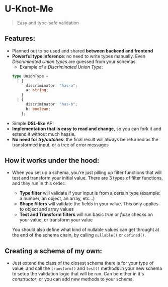 # U-Knot-Me

> Easy and type-safe validation

## Features:

- Planned out to be used and shared **between backend and frontend**
- **Powerful type inference**: no need to write types manually. Even _Discriminated Union types_ are guessed from your schemas.
  - Example of a _Discriminated Union Type_:
  ```typescript
  type UnionType =
    | {
        discriminator: "has-a";
        a: string;
      }
    | {
        discriminator: "has-b";
        b: boolean;
      };
  ```
- Simple **DSL-like** API
- **Implementation that is easy to read and change**, so you can fork it and extend it without much hassle.
- **No need for _try/catches_**: the final result will always be returned as the transformed input, or a tree of error messages

## How it works under the hood:

- When you set up a schema, you're just pilling up filter functions that will test and transform your initial value. There are 3 types of filter functions, and they run in this order:

  - **Type filter** will validate if your input is from a certain type (example: a number, an object, an array, etc...)
  - **Shape filters** will validate the fields in your value. This only applies to object and array values
  - **Test and Transform filters** will run basic _true_ or _false_ checks on your value, or transform your value

  You should also define what kind of nullable values can get throught at the end of the schema chain, by calling `nullable()` or `defined()`.

## Creating a schema of my own:

- Just extend the class of the closest schema there is for your type of value, and call the `transform()` and `test()` methods in your new schema to setup the validation logic that will be run. Can be either in it's _constructor_, or you can add new methods to your schema.
